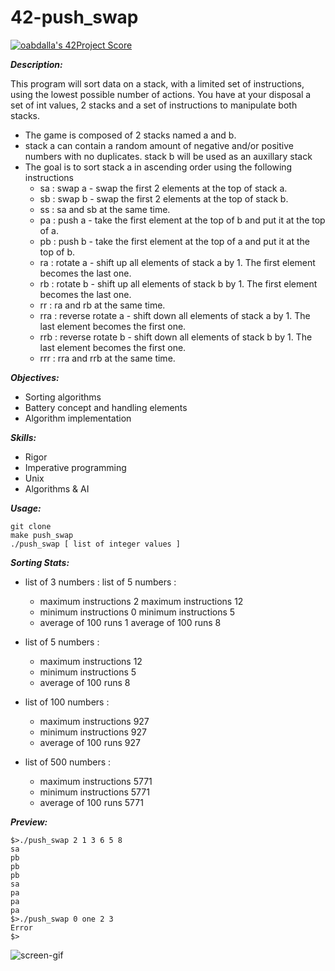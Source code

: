 # 42-push_swap
[![oabdalla's 42Project Score](https://badge42.herokuapp.com/api/project/oabdalla/push_swap)](https://github.com/JaeSeoKim/badge42)

***Description:***

This program will sort data on a stack, with a limited set of instructions, using the lowest possible number of actions. You have at your disposal a set of int values, 2 stacks and a set of instructions to manipulate both stacks.
- The game is composed of 2 stacks named a and b.
- stack a can contain a random amount of negative and/or positive numbers with no duplicates. stack b will be used as an auxillary stack
- The goal is to sort stack a in ascending order using the following instructions
  - sa : swap a - swap the first 2 elements at the top of stack a.
  -  sb : swap b - swap the first 2 elements at the top of stack b.
  -  ss : sa and sb at the same time.
  -  pa : push a - take the first element at the top of b and put it at the top of a.
  -  pb : push b - take the first element at the top of a and put it at the top of b.
  -  ra : rotate a - shift up all elements of stack a by 1. The first element becomes the last one.
  -  rb : rotate b - shift up all elements of stack b by 1. The first element becomes the last one.
  -  rr : ra and rb at the same time.
  -  rra : reverse rotate a - shift down all elements of stack a by 1. The last element becomes the first one.
  -  rrb : reverse rotate b - shift down all elements of stack b by 1. The last element becomes the first one.
  -  rrr : rra and rrb at the same time.

***Objectives:***
- Sorting algorithms
- Battery concept and handling elements
- Algorithm implementation

***Skills:***
- Rigor
- Imperative programming
- Unix
- Algorithms & AI

***Usage:***
```
git clone
make push_swap
./push_swap [ list of integer values ]
```
***Sorting Stats:***
- list of 3 numbers :                        list of 5 numbers :
  -  maximum instructions      2               maximum instructions     12 
  -  minimum instructions      0                minimum instructions      5
  -  average of 100 runs       1                average of 100 runs       8

- list of 5 numbers :
  -  maximum instructions     12 
  -  minimum instructions      5
  -  average of 100 runs       8
- list of 100 numbers :
  -  maximum instructions    927 
  -  minimum instructions    927
  -  average of 100 runs     927
- list of 500 numbers :
  -  maximum instructions   5771 
  -  minimum instructions   5771
  -  average of 100 runs    5771

***Preview:***
```
$>./push_swap 2 1 3 6 5 8
sa
pb
pb
pb
sa
pa
pa
pa
$>./push_swap 0 one 2 3
Error
$>
```
![screen-gif](./so_long.gif)
